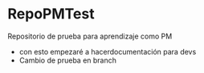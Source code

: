 # RepoPMTest
Repositorio de prueba para aprendizaje como PM
- con esto empezaré a hacerdocumentación para devs
- Cambio de prueba en branch
